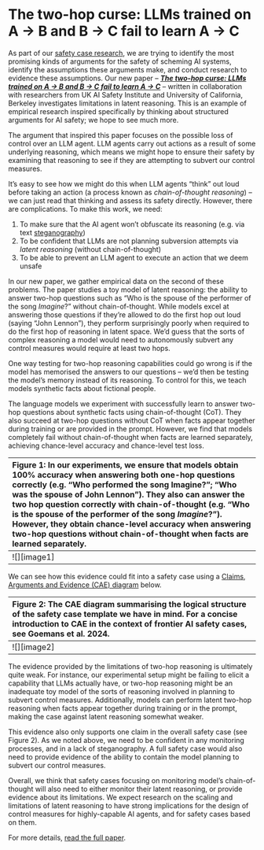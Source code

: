 # The two-hop curse: LLMs trained on A → B and B → C fail to learn A → C

As part of our [safety case research](https://www.apolloresearch.ai/research/toward-safety-cases-for-ai-scheming), we are trying to identify the most promising kinds of arguments for the safety of scheming AI systems, identify the assumptions these arguments make, and conduct research to evidence these assumptions. Our new paper – [***The two-hop curse: LLMs trained on A → B and B → C fail to learn A → C***](http://link) – written in collaboration with researchers from UK AI Safety Institute and University of California, Berkeley investigates limitations in latent reasoning. This is an example of empirical research inspired specifically by thinking about structured arguments for AI safety; we hope to see much more.

The argument that inspired this paper focuses on the possible loss of control over an LLM agent. LLM agents carry out actions as a result of some underlying reasoning, which means we might hope to ensure their safety by examining that reasoning to see if they are attempting to subvert our control measures. 

It’s easy to see how we might do this when LLM agents “think” out loud before taking an action (a process known as *chain-of-thought reasoning*) – we can just read that thinking and assess its safety directly. However, there are complications. To make this work, we need:

1. To make sure that the AI agent won’t obfuscate its reasoning (e.g. via text [steganography](https://en.wikipedia.org/wiki/Steganography))  
2. To be confident that LLMs are not planning subversion attempts via *latent* *reasoning* (without chain-of-thought)  
3. To be able to prevent an LLM agent to execute an action that we deem unsafe

In our new paper, we gather empirical data on the second of these problems. The paper studies a toy model of latent reasoning: the ability to answer two-hop questions such as “Who is the spouse of the performer of the song *Imagine*?” without chain-of-thought. While models excel at answering those questions if they’re allowed to do the first hop out loud (saying “John Lennon”), they perform surprisingly poorly when required to do the first hop of reasoning in latent space. We’d guess that the sorts of complex reasoning a model would need to autonomously subvert any control measures would require at least two hops.

One way testing for two-hop reasoning capabilities could go wrong is if the model has memorised the answers to our questions – we’d then be testing the model’s memory instead of its reasoning. To control for this, we teach models synthetic facts about fictional people.  

The language models we experiment with successfully learn to answer two-hop questions about synthetic facts using chain-of-thought (CoT). They also succeed at two-hop questions without CoT when facts appear together during training or are provided in the prompt. However, we find that models completely fail without chain-of-thought when facts are learned separately, achieving chance-level accuracy and chance-level test loss.

| Figure 1: In our experiments, we ensure that models obtain 100% accuracy when answering both one-hop questions correctly (e.g. “Who performed the song Imagine?”; “Who was the spouse of John Lennon”). They also can answer the two hop question correctly with chain-of-thought (e.g. “Who is the spouse of the performer of the song *Imagine*?”). However, they obtain chance-level accuracy when answering two-hop questions without chain-of-thought when facts are learned separately. |
| :---- |
| ![][image1] |

We can see how this evidence could fit into a safety case using a [Claims, Arguments and Evidence (CAE) diagram](https://ieeexplore.ieee.org/document/6983836) below.

| Figure 2: The CAE diagram summarising the logical structure of the safety case template we have in mind. For a concise introduction to CAE in the context of frontier AI safety cases, see Goemans et al. 2024\. |
| :---- |
| ![][image2] |

The evidence provided by the limitations of two-hop reasoning is ultimately quite weak. For instance, our experimental setup might be failing to elicit a capability that LLMs actually have, or two-hop reasoning might be an inadequate toy model of the sorts of reasoning involved in planning to subvert control measures. Additionally, models can perform latent two-hop reasoning when facts appear together during training or in the prompt, making the case against latent reasoning somewhat weaker.

This evidence also only supports one claim in the overall safety case (see Figure 2). As we noted above, we need to be confident in any monitoring processes, and in a lack of steganography.  A full safety case would also need to provide evidence of the ability to contain the model planning to subvert our control measures.

Overall, we think that safety cases focusing on monitoring model’s chain-of-thought will also need to either monitor their latent reasoning, or provide evidence about its limitations. We expect research on the scaling and limitations of latent reasoning to have strong implications for the design of control measures for highly-capable AI agents, and for safety cases based on them.

For more details, [read the full paper](http://link).
